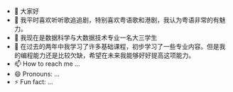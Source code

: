 - 👋 大家好
- 👀 我平时喜欢听听歌追追剧，特别喜欢粤语歌和港剧，我认为粤语非常的有魅力。
- 🌱 我现在是数据科学与大数据技术专业一名大三学生
- 💞️ 在过去的两年中我学习了许多基础课程，初步学习了一些专业内容。但是我的编程能力还是比较欠缺，希望在未来我能够好好提高这项能力。
- 📫 How to reach me ...
- 😄 Pronouns: ...
- ⚡ Fun fact: ...

<!---
Blueming92/Blueming92 is a ✨ special ✨ repository because its `README.md` (this file) appears on your GitHub profile.
You can click the Preview link to take a look at your changes.
--->
